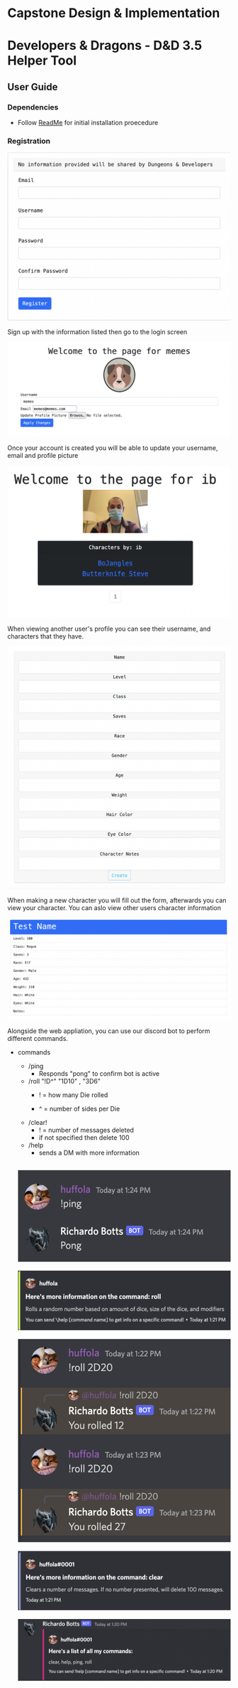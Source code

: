 # Capstone Design &amp; Implementation

Developers & Dragons - D&D 3.5 Helper Tool
==========================================

## User Guide

### Dependencies
  - Follow [ReadMe](https://github.com/huffola/Capstone/blob/main/README.md) for initial installation proecedure

### Registration

  ![Registration](https://github.com/huffola/Capstone/blob/main/img/Register.png?raw=true)

  Sign up with the information listed then go to the login screen

  ![Profile](https://github.com/huffola/Capstone/blob/main/img/Profile%20Edit.png?raw=true)

  Once your account is created you will be able to update your username, email and profile picture

  ![Profile](https://github.com/huffola/Capstone/blob/main/img/Profile%20View.png?raw=true)

  When viewing another user's profile you can see their username, and characters that they have.

  ![Character Creation](https://github.com/huffola/Capstone/blob/main/img/New%20Character.png?raw=true)

  When making a new character you will fill out the form, afterwards you can view your character. You can aslo view other users character information

  ![Character View](https://github.com/huffola/Capstone/blob/main/img/Character%20Creation.png?raw=true)

  Alongside the web appliation, you can use our discord bot to perform different commands.

  - commands
    - /ping
      - Responds "pong" to confirm bot is active
    - /roll "!D^" "1D10" , "3D6"
      - ! = how many Die rolled

      - ^ = number of sides per Die
    - /clear!
      - ! = number of messages deleted
      - if not specified then delete 100
    - /help
      - sends a DM with more information  <br/><br/>

     ![Ping](https://github.com/huffola/Capstone/blob/main/img/Ping.png?raw=true)
     <br/><br/>
     ![Roll](https://github.com/huffola/Capstone/blob/main/img/Roll1.png?raw=true)
     <br/><br/>
     ![Roll2](https://github.com/huffola/Capstone/blob/main/img/Roll2.png?raw=true)
     <br/><br/>
     ![Clear](https://github.com/huffola/Capstone/blob/main/img/Clear.png?raw=true)
     <br/><br/>
     ![Help](https://github.com/huffola/Capstone/blob/main/img/Help.png?raw=true)
